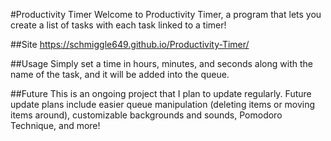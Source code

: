 #Productivity Timer
Welcome to Productivity Timer, a program that lets you create a list of tasks with each task linked to a timer!

##Site
https://schmiggle649.github.io/Productivity-Timer/

##Usage
Simply set a time in hours, minutes, and seconds along with the name of the task, and it will be added into the queue.

##Future
This is an ongoing project that I plan to update regularly.
Future update plans include easier queue manipulation (deleting items or moving items around), customizable backgrounds and sounds, Pomodoro Technique, and more!